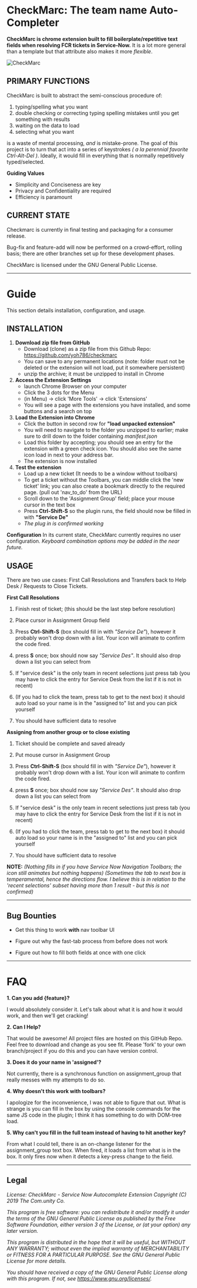 CheckMarc: The team name Auto-Completer
=================

**CheckMarc is chrome extension built to fill boilerplate/repetitive text fields when resolving FCR tickets in Service-Now.** It is a lot more general than a template but that attribute also makes it more *flexible*.

![CheckMarc](https://github.com/yoh786/checkmarc/blob/CSMRR/chrome-extension/icos/gren128.png
"CheckMarc icon")



PRIMARY FUNCTIONS
-----------------

CheckMarc is built to abstract the semi-conscious procedure of:

1. typing/spelling what you want
2. double checking or correcting typing spelling mistakes until you get something with results
3. waiting on the data to load
4. selecting what you want

is a waste of mental processing, *and* is mistake-prone. The goal of this project is to turn that act into a series of keystrokes *( a la perennial favorite Ctrl-Alt-Del )*. Ideally, it would fill in everything that is normally repetitively typed/selected.

**Guiding Values**

- Simplicity and Conciseness are key
- Privacy and Confidentiality are required
- Efficiency is paramount



CURRENT STATE
---

Checkmarc is currently in final testing and packaging for a consumer release.

Bug-fix and feature-add will now be performed on a crowd-effort, rolling basis; there are other branches set up for these development phases.

CheckMarc is licensed under the GNU  General Public License.


------------------


Guide
======
This section details installation, configuration, and usage.

INSTALLATION
-----

1. **Download zip file from GitHub**
    - Download (clone) as a zip file from this Github Repo: https://github.com/yoh786/checkmarc
    - You can save to any permanent locations (note: folder must not be deleted or the extension will not load, put it somewhere persistent)
    - unzip the archive; it must be unzipped to install in Chrome
2. **Access the Extension Settings**
    - launch Chrome Browser on your computer
    - Click the 3 dots for the Menu
    - (in Menu) -> click 'More Tools' -> click 'Extensions'
    - You will see a page with the extensions you have installed, and some buttons and a search on top
3. **Load the Extension into Chrome**
    - Click the button in second row for **"load unpacked extension"**
    - You will need to navigate to the folder you unzipped to earlier; make sure to drill down to the folder containing *manifest.json*
    - Load this folder by accepting; you should see an entry for the extension with a green check icon. You should also see the same icon load in next to your address bar.
    - The extension is now installed
4. **Test the extension**
    - Load up a new ticket (It needs to be a window without toolbars)
    - To get a ticket without the Toolbars, you can middle click the 'new ticket' link; you can also create a bookmark directly to the required page. (pull out 'nav_to_do' from the URL)
    - Scroll down to the 'Assignment Group' field; place your mouse cursor in the text box
    - Press **Ctrl-Shift-S** so the plugin runs, the field should now be filled in with **"Service De"**
    - *The plug in is confirmed working*

**Configuration**
In its current state, CheckMarc currently requires no user configuration.
*Keyboard combination options may be added in the near future.*

USAGE
-----
There are two use cases: First Call Resolutions and Transfers back to Help Desk / Requests to Close Tickets.

**First Call Resolutions**

1. Finish rest of ticket; (this should be the last step before resolution)

2. Place cursor in Assignment Group field

3. Press **Ctrl-Shift-S** (box should fill in with *"Service De"*), however it probably won't drop down with a list. Your icon will animate to confirm the code fired.

4. press **S** once; box should now say *"Service Des"*. It should also drop down a list you can select from

5. If "service desk" is the only team in recent selections just press tab (you may have to click the entry for Service Desk from the list if it is not in recent)

6. (If you had to click the team, press tab to get to the next box) it should auto load so your name is in the "assigned to" list and you can pick yourself

7. You should have sufficient data to resolve

**Assigning from another group or to close existing**

1. Ticket should be complete and saved already

2. Put mouse cursor in Assignment Group

3. Press **Ctrl-Shift-S** (box should fill in with *"Service De"*), however it probably won't drop down with a list. Your icon will animate to confirm the code fired.

4. press **S** once; box should now say *"Service Des"*. It should also drop down a list you can select from

5. If "service desk" is the only team in recent selections just press tab (you may have to click the entry for Service Desk from the list if it is not in recent)

6. (If you had to click the team, press tab to get to the next box) it should auto load so your name is in the "assigned to" list and you can pick yourself

7. You should have sufficient data to resolve

**NOTE:**
*(Nothing fills in if you have Service Now Navigation Toolbars; the icon still animates but nothing happens)*
*(Sometimes the tab to next box is temperamental, hence the directions flow. I believe this is in relation to the 'recent selections' subset having more than 1 result - but this is not confirmed)*


------------------

Bug Bounties
-------

- Get this thing to work **with** nav toolbar UI

- Figure out why the fast-tab process from before does not work

- Figure out how to fill both fields at once with one click

-----------------

FAQ
=====

**1. Can you add {feature}?**

I would absolutely consider it. Let's talk about what it is and
how it would work, and then we'll get cracking!

**2. Can I Help?**

That would be awesome! All project files are hosted on this GitHub Repo. Feel free to download and change as you see fit. Please 'fork' to your own branch/project if you do this and you can have version control.

**3. Does it do your name in 'assigned'?**

Not currently, there is a synchronous function on assignment_group that really messes with my attempts to do so.

**4. Why doesn't this work with toolbars?**

I apologize for the inconvenience, I was not able to figure that out. What is strange is you can fill in the box by using the console commands for the same JS code in the plugin; I think it has something to do with DOM-tree load.

**5. Why can't you fill in the full team instead of having to hit another key?**

From what I could tell, there is an on-change listener for the assignment_group text box. When fired, it loads a list from what is in the box. It only fires now when it detects a key-press change to the field.

--------------------

Legal
-----
*License:
CheckMarc - Service Now Autocomplete Extension
Copyright (C) 2019  The Com.unity Co.*

*This program is free software: you can redistribute it and/or modify
it under the terms of the GNU General Public License as published by
the Free Software Foundation, either version 3 of the License, or
(at your option) any later version.*

*This program is distributed in the hope that it will be useful,
but WITHOUT ANY WARRANTY; without even the implied warranty of
MERCHANTABILITY or FITNESS FOR A PARTICULAR PURPOSE.  See the
GNU General Public License for more details.*

*You should have received a copy of the GNU General Public License
along with this program.  If not, see <https://www.gnu.org/licenses/>.*
